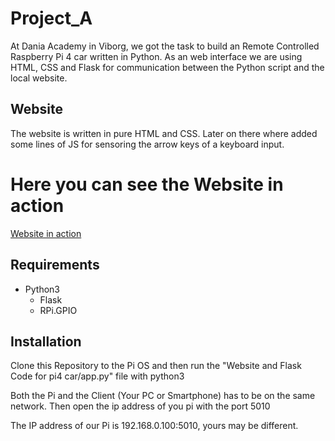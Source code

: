 # Project_A

At Dania Academy in Viborg, we got the task to build an Remote Controlled Raspberry Pi 4 car written in Python. As an web interface we are using HTML, CSS and Flask for communication between the Python script and the local website.


## Website
The website is written in pure HTML and CSS. Later on there where added some lines of JS for sensoring the arrow keys of a keyboard input.

# Here you can see the Website in action
[Website in action](https://user-images.githubusercontent.com/51079728/201973099-726a3812-b655-4f70-8f2e-36f3c03b7a38.mp4)

## Requirements

- Python3
    - Flask
    - RPi.GPIO

## Installation
Clone this Repository to the Pi OS and then run the "Website and Flask Code for pi4 car/app.py" file with python3

Both the Pi and the Client (Your PC or Smartphone) has to be on the same network. Then open the ip address of you pi with the port 5010

The IP address of our Pi is 192.168.0.100:5010, yours may be different.